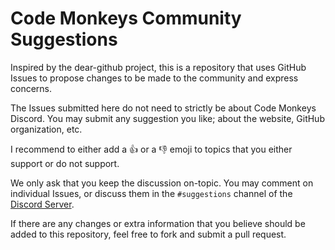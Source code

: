 # Code Monkeys Community Suggestions
Inspired by the dear-github project, this is a repository that uses GitHub Issues to propose changes to be made to the community and express concerns.

The Issues submitted here do not need to strictly be about Code Monkeys Discord. You may submit any suggestion you like; about the website, GitHub organization, etc.

I recommend to either add a :thumbsup: or a :thumbsdown: emoji to topics that you either support or do not support.

We only ask that you keep the discussion on-topic. You may comment on individual Issues, or discuss them in the `#suggestions` channel of the [Discord Server](https://discord.me/cm).

If there are any changes or extra information that you believe should be added to this repository, feel free to fork and submit a pull request.

